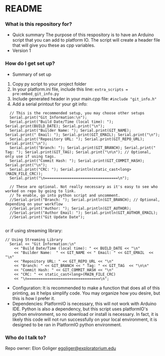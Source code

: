 # README #

### What is this repository for? ###

* Quick summary
The purpose of this respository is to have an Arduino script that you can add to platform IO. The script will create a header file that will give you these as cpp variables.
* Version 1

### How do I get set up? ###

* Summary of set up

1. Copy py script to your project folder
2. In your platform.ini file, include this line:
```extra_scripts = pre:embed_git_info.py```
3. Include generated header in your main.cpp file: ```#include "git_info.h"```
4. Add a serial printout for your git info:
```
  // This is the recommended setup, you may choose other setups
  Serial.print("Git Information:\n");
  Serial.print("Build Date/Time (local time): "); Serial.print(BUILD_DATE); Serial.print("\n");
  Serial.print("Builder Name: "); Serial.print(GIT_NAME); Serial.print(" Email: "); Serial.print(GIT_EMAIL); Serial.print("\n");
  Serial.print("Repository URL: "); Serial.print(GIT_REPO_URL); Serial.print("\n");
  Serial.print("Branch: "); Serial.print(GIT_BRANCH); Serial.print(" Tag: "); Serial.print(GIT_TAG); Serial.print("\n\n"); // Optional, only use if using tags.
  Serial.print("Commit Hash: "); Serial.print(GIT_COMMIT_HASH); Serial.print("\n");
  Serial.print("CRC: "); Serial.println(static_cast<long>(MAIN_FILE_CRC));
  Serial.print("\n=================================\n");

  // These are optional. Not really necessary as it's easy to see who worked on repo by going to link.
  // To enable, go into python script and uncomment.
  //Serial.print("Branch: "); Serial.println(GIT_BRANCH); // Optional, depending on your workflow
  //Serial.print("Author: "); Serial.println(GIT_AUTHOR);
  //Serial.print("Author Email: "); Serial.println(GIT_AUTHOR_EMAIL);
  //Serial.print("Git Update Date");


```
or if using streaming library:
```
// Using Streaming Library
  Serial << "Git Information:\n"
    << "Build Date/Time (local time): " << BUILD_DATE << "\n"
    << "Builder Name:  " << GIT_NAME << " Email: " << GIT_EMAIL  << "\n"
    << "Repository URL: " << GIT_REPO_URL << "\n"
    << "Branch: " << GIT_BRANCH << " Tag: " << GIT_TAG  << "\n\n"
    << "Commit Hash: " << GIT_COMMIT_HASH << "\n" 
    << "CRC: " << static_cast<long>(MAIN_FILE_CRC) 
    << "\n=================================\n";
```

* Configuration: It is recommended to make a function that does all of this printing, as it helps simplify code. You may organize how you desire, but this is how I prefer it.
* Dependencies:
PlatformIO is necessary, this will not work with Arduino IDE. Python is also a dependency, but this script uses platformIO's python environment, so no download or install is necessary. In fact, it is likely this code will not run successfully on your local environment, it is designed to be ran in PlatformIO python environment.

### Who do I talk to? ###

Repo owner: Elon Goliger egoliger@exploratorium.edu